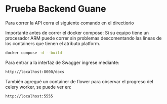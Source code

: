 # Prueba Backend Guane

Para correr la API corra el siguiente comando en el directiorio 


Importante antes de correr el docker compose:
Si su equipo tiene un procesador ARM puede correr sin problemas descomentando las lineas de los containers que tienen el atributo platform.


```sh
docker compose -d --build
```

Para entrar a la interfaz de Swagger ingrese mediante:

```sh
http://localhost:8000/docs
```

También agregué un container de flower para observar el progreso del celery worker, se puede ver en:


```sh
http://localhost:5555
```